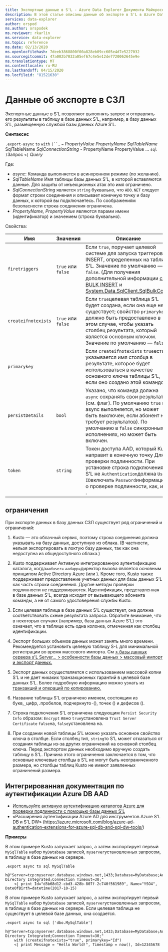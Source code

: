 ```yaml
---
title: Экспортные данные в S'L - Azure Data Explorer Документы Майкрософт
description: В этой статье описаны данные об экспорте в S'L в Azure Data Explorer.
services: data-explorer
author: orspod
ms.author: orspodek
ms.reviewer: rkarlin
ms.service: data-explorer
ms.topic: reference
ms.date: 02/13/2020
ms.openlocfilehash: 7deeb3868800f00a828eb09cc605e4d7e5227032
ms.sourcegitcommit: 47a002b7032a05ef67c4e5e12de7720062645e9e
ms.translationtype: MT
ms.contentlocale: ru-RU
ms.lasthandoff: 04/15/2020
ms.locfileid: "81521630"
---
```

# <a name="export-data-to-sql"></a>Данные об экспорте в СЗЛ

Экспортные данные в S'L позволяют выполнять запрос и отправлять его результаты в таблицу в базе данных S'L, например, в базу данных S'L, размещенную службой базы данных Azure S'L.

**Синтаксис**

`.export`-`async` `to` `with` `(``,` `=` *PropertyValue* *PropertyName* *SqlTableName* SqlTableName *SqlConnectionString* - PropertyName PropertyValue ... `sql` `)`Запрос `<|` *Query*

Где:
* *async*: Команда выполняется в асинхронном режиме (по желанию).
* *SqlTableName* Имя таблицы базы данных S'L, в которой вставляются данные.
  Для защиты от инъекционных атак это имя ограничено.
* *SqlConnectionString* является `string` буквально, что `ADO.NET` следует формат строки соединения и описывает конечную точку и базу данных, к которой вы подключаетесь. По соображениям безопасности строка соединения ограничена.
* *PropertyName,* *PropertyValue* являются парами имени (идентификатор) и значением (строка буквально).

Свойства:

|Имя               |Значения           |Описание|
|-------------------|-----------------|-----------|
|`firetriggers`     |`true` или `false`|Если `true`, поручает целевой системе для запуска триггеров INSERT, определенных на таблице S'L. Значение по умолчанию — `false`. (Для получения дополнительной информации [см. BULK INSERT](https://msdn.microsoft.com/library/ms188365.aspx) и [System.Data.SqlClient.SqlBulkCopy](https://msdn.microsoft.com/library/system.data.sqlclient.sqlbulkcopy(v=vs.110).aspx))|
|`createifnotexists`|`true` или `false`|Если `true`целевая таблица S'L будет создана, если она еще не существует; свойство `primarykey` должно быть предоставлено в этом случае, чтобы указать столбец результата, который является основным ключом. Значение по умолчанию — `false`.|
|`primarykey`       |                 |Если `createifnotexists` `true`есть, указывается имя столбца в результате, которое будет использоваться в качестве основного ключа таблицы S'L, если оно создано этой командой.|
|`persistDetails`   |`bool`           |Указано, что команда должна `async` сохранять свои результаты (см. флаг). По умолчанию `true` в async выполняется, но может быть выключен, если абонент не требует результатов). По умолчанию в `false` синхронных исполнениях, но может быть включен. |
|`token`            |`string`         |Токен доступа AAD, который Kusto направит в конечную точку Для проверки подлинности. При установке строка подключения S'L не `Authentication`должна `User ID`включать `Password`информацию о проверке подлинности, как, или .|

## <a name="limitations-and-restrictions"></a>ограничения

При экспорте данных в базу данных СЗЛ существует ряд ограничений и ограничений:

1. Kusto — это облачный сервис, поэтому строка соединения должна указывать на базу данных, доступную из облака. (В частности, нельзя экспортировать в локтую базу данных, так как она недоступна из общедоступного облака.)

2. Kusto поддерживает Активную интегрированную аутентификацию каталога, когда`aaduser=` `aadapp=`директор вызова является основным принципом Active Directory Azure (или ).
   Кроме того, Kusto также поддерживает предоставление учетных данных для базы данных S'L как часть строки соединения. Другие методы проверки подлинности не поддерживаются. Идентификация, представленная в базе данных S'L, всегда исходит от вызывающего абонента команды, а не от самого удостоверения службы Kusto.

3. Если целевая таблица в базе данных S'L существует, она должна соответствовать схеме результата запроса. Обратите внимание, что в некоторых случаях (например, база данных Azure S'L) это означает, что в таблице есть одна колонка, отмеченная как столбец идентификации.

4. Экспорт больших объемов данных может занять много времени. Рекомендуется установить целевую таблицу S-L для минимальной регистрации во время массового импорта.
   См [> базы данных сервера s'L Server... > особенности базы данных > массовый импорт и экспорт данных.](https://msdn.microsoft.com/library/ms190422.aspx)

5. Экспорт данных осуществляется с использованием массовой копии S'L и не дает никаких транзакционных гарантий в целевой базе данных S'L. Более подробную информацию можно узнать из [транзакций и операций по копированию.](https://docs.microsoft.com/dotnet/framework/data/adonet/sql/transaction-and-bulk-copy-operations)

6. Название таблицы S'L ограничено именем, состоящим из букв,`_`цифр,`.`пробелов, подчеркнуто`-`(), точек () и дефисов ().

7. Строка подключения S'L ограничена следующим `Persist Security Info` образом: `Encrypt` явно `true`установлена `Trust Server Certificate` `false`на, `false`установлена на.

8. При создании новой таблицы S'L можно указать основное свойство ключа в столбце. Если столбец тип, `string`то S'L может отказаться от создания таблицы из-за других ограничений на основной столбец ключа. Перед экспортом данных необходимо вручную создать таблицу в S'L. Причина этого ограничения заключается в том, что основные ключевые столбцы в S'L не могут быть неограниченного размера, но столбцы таблиц Kusto не имеют заявленных ограничений размера.

## <a name="azure-db-aad-integrated-authentication-documentation"></a>Интегрированная документация по аутентификации Azure DB AAD

* [Используйте активную аутентификацию каталогов Azure для проверки подлинности с помощью базы данных S'L](https://docs.microsoft.com/azure/sql-database/sql-database-aad-authentication)
* «Расширения аутентификации Azure AD для инструментов Azure S'L DB и S'L DW» (https://azure.microsoft.com/blog/azure-ad-authentication-extensions-for-azure-sql-db-and-sql-dw-tools/)

**Примеры** 

В этом примере Kusto запускает запрос, а затем экспортирует первый `MySqlTable` набор `MyDatabase` записей, `myserver`установленных запросом, в таблицу в базе данных на сервере.

```kusto 
.export async to sql MySqlTable
    h@"Server=tcp:myserver.database.windows.net,1433;Database=MyDatabase;Authentication=Active Directory Integrated;Connection Timeout=30;"
    <| print Id="d3b68d12-cbd3-428b-807f-2c740f561989", Name="YSO4", DateOfBirth=datetime(2017-10-15)
```

В этом примере Kusto запускает запрос, а затем экспортирует первый `MySqlTable` набор `MyDatabase` записей, `myserver`установленных запросом, в таблицу в базе данных на сервере.
Если целевая таблица не существует в целевой базе данных, она создается.

```kusto 
.export async to sql ['dbo.MySqlTable']
    h@"Server=tcp:myserver.database.windows.net,1433;Database=MyDatabase;Authentication=Active Directory Integrated;Connection Timeout=30;"
    with (createifnotexists="true", primarykey="Id")
    <| print Message = "Hello World!", Timestamp = now(), Id=12345678
```